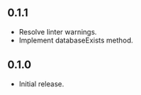 ## 0.1.1

* Resolve linter warnings.
* Implement databaseExists method.

## 0.1.0

* Initial release.
